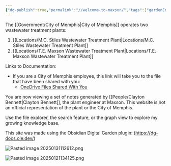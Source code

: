 ```yaml
---
{"dg-publish":true,"permalink":"//welcome-to-maxson/","tags":["gardenEntry"],"noteIcon":"","created":"2025-05-20T10:31:32.896-05:00"}
---
```


The [[Government/City of Memphis\|City of Memphis]] operates two wastewater treatment plants:
1) [[Locations/M.C. Stiles Wastewater Treatment Plant\|Locations/M.C. Stiles Wastewater Treatment Plant]]
2) [[Locations/T.E. Maxson Wastewater Treatment Plant\|Locations/T.E. Maxson Wastewater Treatment Plant]]

Links to Documentation:
- If you are a City of Memphis employee, this link will take you to the file that have been shared with you: 
	- [OneDrive Files Shared With You](http://memphistngov-my.sharepoint.com/shared)

You are now viewing a set of notes generated by [[People/Clayton Bennett\|Clayton Bennett]], the plant engineer at Maxson. This website is not an official representation of the plant or the City of Memphis.

Use the file explorer, the search feature, or the graph view to explore my growing knowledge base.

This site was made using the Obsidian Digital Garden plugin: (https://dg-docs.ole.dev/)

![Pasted image 20250131112612.png](/img/user/Pasted%20image%2020250131112612.png)

![Pasted image 20250121134125.png](/img/user/Pasted%20image%2020250121134125.png)